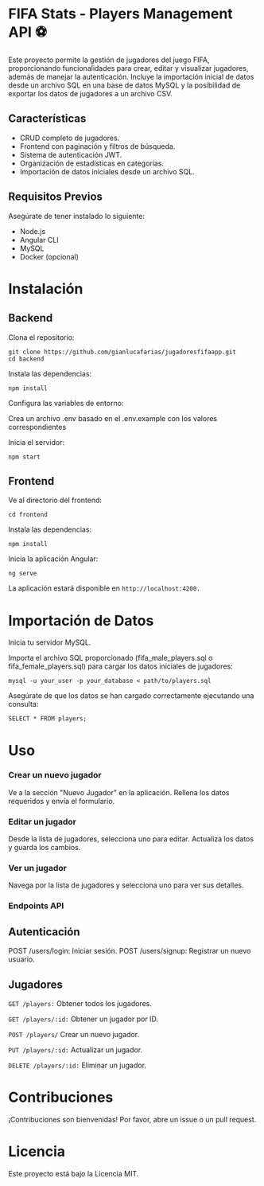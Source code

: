 # FIFA Stats - Players Management API :soccer:

Este proyecto permite la gestión de jugadores del juego FIFA, proporcionando funcionalidades para crear, editar y visualizar jugadores, además de manejar la autenticación. Incluye la importación inicial de datos desde un archivo SQL en una base de datos MySQL y la posibilidad de exportar los datos de jugadores a un archivo CSV.

## Características

- CRUD completo de jugadores.
- Frontend con paginación y filtros de búsqueda.
- Sistema de autenticación JWT.
- Organización de estadísticas en categorías.
- Importación de datos iniciales desde un archivo SQL.

## Requisitos Previos
Asegúrate de tener instalado lo siguiente:

- Node.js
- Angular CLI
- MySQL
- Docker (opcional)

# Instalación

## Backend

Clona el repositorio:
```
git clone https://github.com/gianlucafarias/jugadoresfifaapp.git
cd backend
```

Instala las dependencias:
```
npm install
```

Configura las variables de entorno: 

Crea un archivo .env basado en el .env.example con los valores correspondientes

Inicia el servidor:
```
npm start
```

## Frontend

Ve al directorio del frontend:
```
cd frontend
```

Instala las dependencias:

```
npm install
```

Inicia la aplicación Angular:

```
ng serve
```

La aplicación estará disponible en `http://localhost:4200.`

# Importación de Datos

Inicia tu servidor MySQL.

Importa el archivo SQL proporcionado (fifa_male_players.sql o fifa_female_players.sql) para cargar los datos iniciales de jugadores:
```
mysql -u your_user -p your_database < path/to/players.sql
```

Asegúrate de que los datos se han cargado correctamente ejecutando una consulta:
```
SELECT * FROM players;
```

# Uso

### Crear un nuevo jugador

Ve a la sección "Nuevo Jugador" en la aplicación.
Rellena los datos requeridos y envía el formulario.

### Editar un jugador

Desde la lista de jugadores, selecciona uno para editar.
Actualiza los datos y guarda los cambios.

### Ver un jugador

Navega por la lista de jugadores y selecciona uno para ver sus detalles.

### Endpoints API

## Autenticación

POST /users/login: Iniciar sesión.
POST /users/signup: Registrar un nuevo usuario.

## Jugadores

`GET /players:` Obtener todos los jugadores.

`GET /players/:id:` Obtener un jugador por ID.

`POST /players/` Crear un nuevo jugador.

`PUT /players/:id:` Actualizar un jugador.

`DELETE /players/:id:` Eliminar un jugador.


# Contribuciones

¡Contribuciones son bienvenidas! Por favor, abre un issue o un pull request.

# Licencia

Este proyecto está bajo la Licencia MIT.